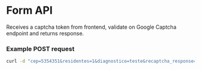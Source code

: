 # Form API

Receives a captcha token from frontend, validate on Google Captcha endpoint and returns response.

### Example POST request

```bash
curl -d "cep=5354351&residentes=1&diagnostico=teste&recaptcha_response=03AGddagsdgja" -X POST http://localhost:8080/validate
```